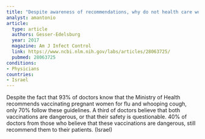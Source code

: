 ```yaml
---
title: "Despite awareness of recommendations, why do not health care workers not immunize pregnant women?"
analyst: amantonio
article:
  type: article
  authors: Gesser-Edelsburg
  year: 2017
  magazine: Am J Infect Control
  link: https://www.ncbi.nlm.nih.gov/labs/articles/28063725/
  pubmed: 28063725
conditions:
- Physicians
countries:
- Israel
---
```


Despite the fact that 93% of doctors know that the Ministry of Health recommends vaccinating pregnant women for flu and whooping cough, only 70% follow these guidelines. A third of doctors believe that both vaccinations are dangerous, or that their safety is questionable. 40% of doctors from those who believe that these vaccinations are dangerous, still recommend them to their patients. (Israel)
